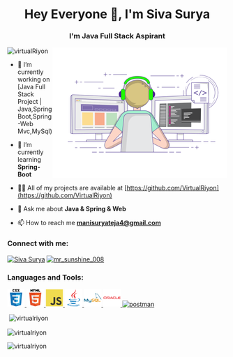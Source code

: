 <h1 align="center">Hey Everyone 👋, I'm Siva Surya</h1>
<h3 align="center">I'm Java Full Stack Aspirant</h3>
<img align="right" alt="Coding" width="400" src="https://raw.githubusercontent.com/devSouvik/devSouvik/master/gif3.gif">

<p align="left"> <img src="https://komarev.com/ghpvc/?username=guptaravimp&label=Profile%20views&color=0e75b6&style=flat" alt="virtualRiyon" /> </p>


- 🔭 I’m currently working on [Java Full Stack Project | Java,Spring Boot,Spring-Web Mvc,MySql)

- 🌱 I’m currently learning **Spring-Boot**

- 👨‍💻 All of my projects are available at [https://github.com/VirtualRiyon](https://github.com/VirtualRiyon)

- 💬 Ask me about **Java & Spring & Web**

- 📫 How to reach me **manisuryateja4@gmail.com**


<h3 align="left">Connect with me:</h3>
<p align="left">
<a href="[https://linkedin.com/in/adityajaiswal7](https://www.linkedin.com/in/siva-surya-durga-ram-chitra-9706501b4/)" target="blank"><img align="center" src="https://raw.githubusercontent.com/rahuldkjain/github-profile-readme-generator/master/src/images/icons/Social/linked-in-alt.svg" alt="Siva Surya" height="30" width="40" /></a>
<a href="[https://instagram.com/devopsshack](https://www.instagram.com/mr_sunshine_008?igsh=anAwNDBpa21nbWg2)" target="blank"><img align="center" src="https://raw.githubusercontent.com/rahuldkjain/github-profile-readme-generator/master/src/images/icons/Social/instagram.svg" alt="mr_sunshine_008" height="30" width="40" /></a>
  
</p>

<h3 align="left">Languages and Tools:</h3>
<p align="left"> <a href="https://aws.amazon.com" target="_blank" rel="noreferrer"> <a href="https://www.w3schools.com/css/" target="_blank" rel="noreferrer"> <img src="https://raw.githubusercontent.com/devicons/devicon/master/icons/css3/css3-original-wordmark.svg" alt="css3" width="40" height="40"/> </a>  <a href="https://www.w3.org/html/" target="_blank" rel="noreferrer"> <img src="https://raw.githubusercontent.com/devicons/devicon/master/icons/html5/html5-original-wordmark.svg" alt="html5" width="40" height="40"/> </a> <a href="https://developer.mozilla.org/en-US/docs/Web/JavaScript" target="_blank" rel="noreferrer"> <img src="https://raw.githubusercontent.com/devicons/devicon/master/icons/javascript/javascript-original.svg" alt="javascript" width="40" height="40"/> </a>  <a href="https://www.java.com" target="_blank" rel="noreferrer"> <img src="https://raw.githubusercontent.com/devicons/devicon/master/icons/java/java-original.svg" alt="java" width="40" height="40"/> </a>   <a href="https://www.mysql.com/" target="_blank" rel="noreferrer"> <img src="https://raw.githubusercontent.com/devicons/devicon/master/icons/mysql/mysql-original-wordmark.svg" alt="mysql" width="40" height="40"/> </a> <a href="https://www.oracle.com/" target="_blank" rel="noreferrer"> <img src="https://raw.githubusercontent.com/devicons/devicon/master/icons/oracle/oracle-original.svg" alt="oracle" width="40" height="40"/> </a>  <a href="https://postman.com" target="_blank" rel="noreferrer"> <img src="https://www.vectorlogo.zone/logos/getpostman/getpostman-icon.svg" alt="postman" width="40" height="40"/> </a>  </p>

<p>&nbsp;<img align="center" src="https://github-readme-stats.vercel.app/api?username=virtualriyon&show_icons=true&locale=en" alt="virtualriyon" /</p>
<p><img align="center" src="https://github-readme-streak-stats.herokuapp.com/?user=virtualriyon&" alt="virtualriyon" /></p>
<p><img align="left" src="https://github-readme-stats.vercel.app/api/top-langs?username=virtualriyon&show_icons=true&locale=en&layout=compact" alt="virtualriyon" /></p>

